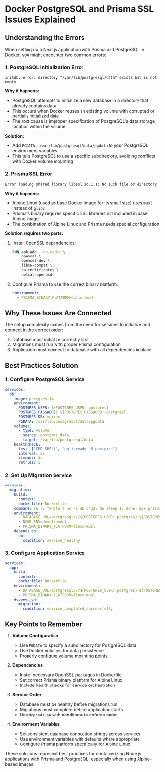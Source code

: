 # Docker PostgreSQL and Prisma SSL Issues Explained

## Understanding the Errors

When setting up a Next.js application with Prisma and PostgreSQL in Docker, you might encounter two common errors:

### 1. PostgreSQL Initialization Error
```
initdb: error: directory "/var/lib/postgresql/data" exists but is not empty
```

**Why it happens:**
- PostgreSQL attempts to initialize a new database in a directory that already contains data
- This occurs when Docker reuses an existing volume with corrupted or partially initialized data
- The root cause is improper specification of PostgreSQL's data storage location within the volume

**Solution:**
- Add `PGDATA: /var/lib/postgresql/data/pgdata` to your PostgreSQL environment variables
- This tells PostgreSQL to use a specific subdirectory, avoiding conflicts with Docker volume mounting

### 2. Prisma SSL Error
```
Error loading shared library libssl.so.1.1: No such file or directory
```

**Why it happens:**
- Alpine Linux (used as base Docker image for its small size) uses `musl` instead of `glibc`
- Prisma's binary requires specific SSL libraries not included in base Alpine image
- The combination of Alpine Linux and Prisma needs special configuration

**Solution requires two parts:**
1. Install OpenSSL dependencies:
   ```dockerfile
   RUN apk add --no-cache \
       openssl \
       openssl-dev \
       libc6-compat \
       ca-certificates \
       netcat-openbsd
   ```
2. Configure Prisma to use the correct binary platform:
   ```yaml
   environment:
     - PRISMA_BINARY_PLATFORM=linux-musl
   ```

## Why These Issues Are Connected

The setup complexity comes from the need for services to initialize and connect in the correct order:
1. Database must initialize correctly first
2. Migrations must run with proper Prisma configuration
3. Application must connect to database with all dependencies in place

## Best Practices Solution

### 1. Configure PostgreSQL Service
```yaml
services:
  db:
    image: postgres:14
    environment:
      POSTGRES_USER: ${POSTGRES_USER:-postgres}
      POSTGRES_PASSWORD: ${POSTGRES_PASSWORD:-postgres}
      POSTGRES_DB: merchx
      PGDATA: /var/lib/postgresql/data/pgdata
    volumes:
      - type: volume
        source: postgres_data
        target: /var/lib/postgresql/data
    healthcheck:
      test: ["CMD-SHELL", "pg_isready -U postgres"]
      interval: 5s
      timeout: 5s
      retries: 5
```

### 2. Set Up Migration Service
```yaml
services:
  migration:
    build:
      context: .
      dockerfile: Dockerfile
    command: sh -c "while ! nc -z db 5432; do sleep 1; done; npx prisma migrate deploy"
    environment:
      - DATABASE_URL=postgresql://${POSTGRES_USER:-postgres}:${POSTGRES_PASSWORD:-postgres}@db:5432/merchx
      - NODE_ENV=development
      - PRISMA_BINARY_PLATFORM=linux-musl
    depends_on:
      db:
        condition: service_healthy
```

### 3. Configure Application Service
```yaml
services:
  app:
    build:
      context: .
      dockerfile: Dockerfile
    environment:
      - DATABASE_URL=postgresql://${POSTGRES_USER:-postgres}:${POSTGRES_PASSWORD:-postgres}@db:5432/merchx
      - PRISMA_BINARY_PLATFORM=linux-musl
    depends_on:
      migration:
        condition: service_completed_successfully
```

## Key Points to Remember

1. **Volume Configuration**
   - Use `PGDATA` to specify a subdirectory for PostgreSQL data
   - Use Docker volumes for data persistence
   - Properly configure volume mounting points

2. **Dependencies**
   - Install necessary OpenSSL packages in Dockerfile
   - Set correct Prisma binary platform for Alpine Linux
   - Include health checks for service orchestration

3. **Service Order**
   - Database must be healthy before migrations run
   - Migrations must complete before application starts
   - Use `depends_on` with conditions to enforce order

4. **Environment Variables**
   - Set consistent database connection strings across services
   - Use environment variables with defaults where appropriate
   - Configure Prisma platform specifically for Alpine Linux

These solutions represent best practices for containerizing Node.js applications with Prisma and PostgreSQL, especially when using Alpine-based images. 